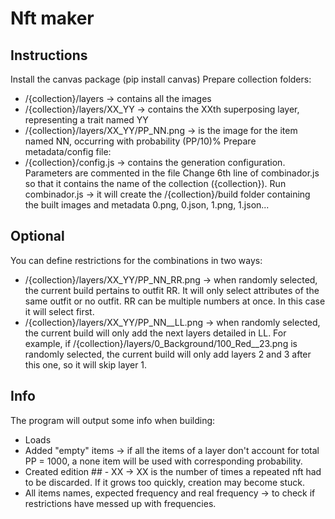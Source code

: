 # Nft maker

## Instructions
Install the canvas package (pip install canvas)
Prepare collection folders:
- /{collection}/layers -> contains all the images
- /{collection}/layers/XX_YY -> contains the XXth superposing layer, representing a trait named YY
- /{collection}/layers/XX_YY/PP_NN.png -> is the image for the item named NN, occurring with probability (PP/10)%
Prepare metadata/config file:
- /{collection}/config.js -> contains the generation configuration. Parameters are commented in the file
Change 6th line of combinador.js so that it contains the name of the collection ({collection}).
Run combinador.js -> it will create the /{collection}/build folder containing the built images and metadata 0.png, 0.json, 1.png, 1.json...

## Optional
You can define restrictions for the combinations in two ways:
- /{collection}/layers/XX_YY/PP_NN_RR.png -> when randomly selected, the current build pertains to outfit RR. It will only select attributes of the same outfit or no outfit. RR can be multiple numbers at once. In this case it will select first.
- /{collection}/layers/XX_YY/PP_NN__LL.png -> when randomly selected, the current build will only add the next layers detailed in LL. For example, if /{collection}/layers/0_Background/100_Red__23.png is randomly selected, the current build will only add layers 2 and 3 after this one, so it will skip layer 1.

## Info
The program will output some info when building:
- Loads
- Added "empty" items -> if all the items of a layer don't account for total PP = 1000, a none item will be used with corresponding probability.
- Created edition ## - XX -> XX is the number of times a repeated nft had to be discarded. If it grows too quickly, creation may become stuck.
- All items names, expected frequency and real frequency -> to check if restrictions have messed up with frequencies.
